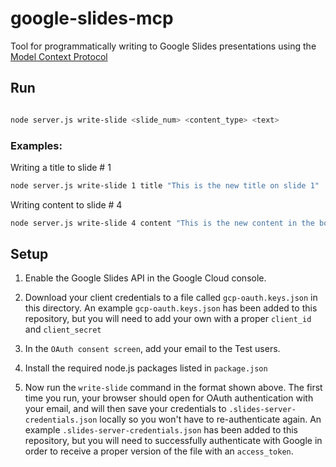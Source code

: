 # google-slides-mcp

Tool for programmatically writing to Google Slides presentations using the [Model Context Protocol](https://modelcontextprotocol.io/)

## Run

```bash

node server.js write-slide <slide_num> <content_type> <text>
```

### Examples:

Writing a title to slide # 1

```bash
node server.js write-slide 1 title "This is the new title on slide 1"
```

Writing content to slide # 4

```bash
node server.js write-slide 4 content "This is the new content in the body of slide 4"
```

## Setup

1. Enable the Google Slides API in the Google Cloud console.

2. Download your client credentials to a file called `gcp-oauth.keys.json` in this directory. An example `gcp-oauth.keys.json` has been added to this repository, but you will need to add your own with a proper `client_id` and `client_secret`

3. In the `OAuth consent screen`, add your email to the Test users.

4. Install the required node.js packages listed in `package.json`

5. Now run the `write-slide` command in the format shown above. The first time you run, your browser should open for OAuth authentication with your email, and will then save your credentials to `.slides-server-credentials.json` locally so you won't have to re-authenticate again. An example `.slides-server-credentials.json` has been added to this repository, but you will need to successfully authenticate with Google in order to receive a proper version of the file with an `access_token`.